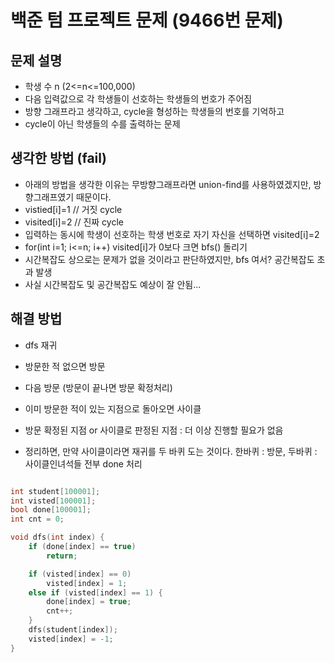 # 백준 텀 프로젝트 문제 (9466번 문제)

## 문제 설명

- 학생 수 n (2<=n<=100,000)
- 다음 입력값으로 각 학생들이 선호하는 학생들의 번호가 주어짐
- 방향 그래프라고 생각하고, cycle을 형성하는 학생들의 번호를 기억하고
- cycle이 아닌 학생들의 수를 출력하는 문제


## 생각한 방법 (fail)

- 아래의 방법을 생각한 이유는 무방향그래프라면 union-find를 사용하였겠지만, 방향그래프였기 때문이다.
- vistied[i]=1 	// 거짓 cycle
- visited[i]=2	// 진짜 cycle
- 입력하는 동시에 학생이 선호하는 학생 번호로 자기 자신을 선택하면 visited[i]=2
- for(int i=1; i<=n; i++) visited[i]가 0보다 크면 bfs() 돌리기
- 시간복잡도 상으로는 문제가 없을 것이라고 판단하였지만, bfs 여서? 공간복잡도 초과 발생
- 사실 시간복잡도 및 공간복잡도 예상이 잘 안됨...


## 해결 방법

- dfs 재귀
- 방문한 적 없으면 방문
- 다음 방문 (방문이 끝나면 방문 확정처리)
- 이미 방문한 적이 있는 지점으로 돌아오면 사이클
- 방문 확정된 지점 or 사이클로 판정된 지점 : 더 이상 진행할 필요가 없음

- 정리하면, 만약 사이클이라면 재귀를 두 바퀴 도는 것이다. 한바퀴 : 방문, 두바퀴 : 사이클인녀석들 전부 done 처리

```c

int student[100001];
int visted[100001];
bool done[100001];
int cnt = 0;

void dfs(int index) {
	if (done[index] == true)
		return;

	if (visted[index] == 0)
		visted[index] = 1;
	else if (visted[index] == 1) {
		done[index] = true;
		cnt++;
	}
	dfs(student[index]);
	visted[index] = -1;
}


```

